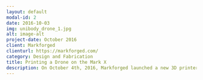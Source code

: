 ```yaml
---
layout: default
modal-id: 2
date: 2016-10-03
img: unibody_drone_1.jpg
alt: image-alt
project-date: October 2016
client: Markforged
clienturl: https://markforged.com/
category: Design and Fabrication
title: Printing a Drone on the Mark X
description: On October 4th, 2016, Markforged launched a new 3D printer, the Mark X. In an effort to highlight the increased build volume of this machine in comparison with the Mark 2, I designed a drone chassis that could be printed in one piece on the Mark X. I designed the vehicle to use only 3DR IRIS+ components; the motors, propellers, flight, controller, and battery all came from an IRIS. An afternoon of CADing and a day of printing later, I had a new drone. This first version flew relatively well, though I did not make space for a GPS module or an external magnetometer. This limits the functionality of the vehicle, but I will be addressing this shortcoming in new revisions.    
---
```

